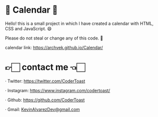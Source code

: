 # 📆 Calendar 📆

Hello! this is a small project in which I have created a calendar with HTML, CSS and JavaScript. 😄

Please do not steal or change any of this code. 🔎

calendar link: https://archvek.github.io/Calendar/

# 👉🏻 contact me 👈🏻

· Twitter: https://twitter.com/CoderToast <br/>

· Instagram: https://www.instagram.com/codertoast/ <br/>

· Github: https://github.com/CoderToast <br/>

· Gmail: KevinAlvarezDev@gmail.com <br/>



